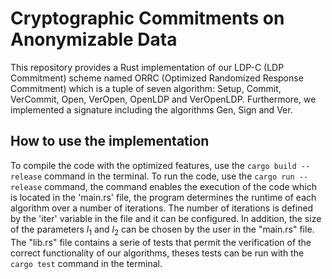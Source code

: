 # Cryptographic Commitments on Anonymizable Data
This repository provides a Rust implementation of our LDP-C (LDP Commitment) scheme named ORRC (Optimized Randomized Response Commitment)
which is a tuple of seven algorithm: $\mathsf{Setup}$, $\mathsf{Commit}$, $\mathsf{VerCommit}$, $\mathsf{Open}$, $\mathsf{VerOpen}$, $\mathsf{OpenLDP}$ and $\mathsf{VerOpenLDP}$. Furthermore, we implemented a signature including the algorithms $\mathsf{Gen}$, $\mathsf{Sign}$ and $\mathsf{Ver}$.

## How to use the implementation
To compile the code with the optimized features, use the `cargo build --release` command in the terminal.
To run the code, use the `cargo run --release` command, the command enables the execution of the code which is located in the 'main.rs' file, the program determines the runtime of each algorithm over a number of iterations. The number of iterations is defined by the 'iter' variable in the file and it can be configured. In addition, the size of the parameters $l_1$ and $l_2$ can be chosen by the user in the "main.rs" file.
The "lib.rs" file contains a serie of tests that permit the verification of the correct functionality of our algorithms, theses tests can be run with the `cargo test` command in the terminal.
